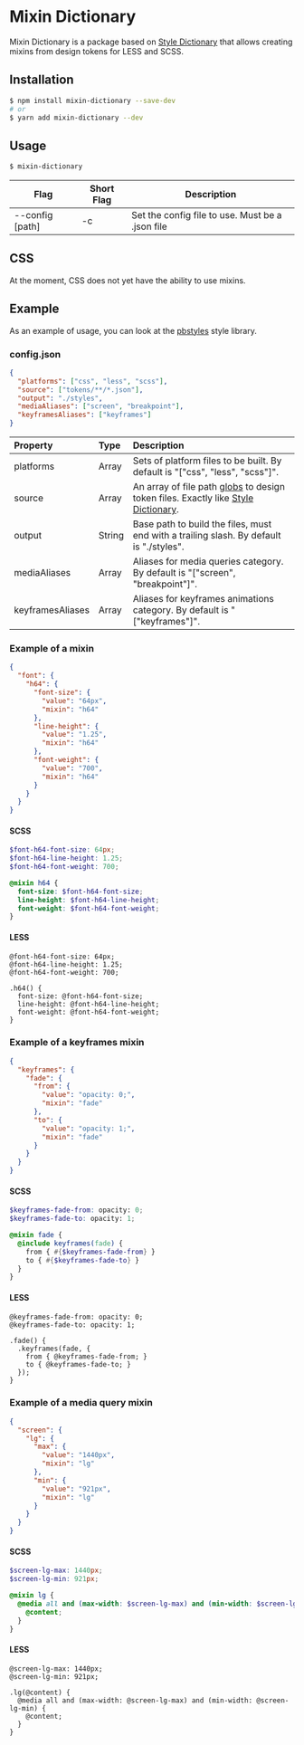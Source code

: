 # Mixin Dictionary

Mixin Dictionary is a package based on [Style Dictionary](https://github.com/amzn/style-dictionary) that allows creating mixins from design tokens for LESS and SCSS.

## Installation

```bash
$ npm install mixin-dictionary --save-dev
# or
$ yarn add mixin-dictionary --dev
```

## Usage

```bash
$ mixin-dictionary
```

| Flag              | Short Flag | Description                                      |
| ----------------- | ---------- | ------------------------------------------------ |
| --config \[path\] | -c         | Set the config file to use. Must be a .json file |

## CSS

At the moment, CSS does not yet have the ability to use mixins.

## Example

As an example of usage, you can look at the [pbstyles](https://github.com/prosazhin/pbstyles) style library.

### config.json

```json
{
  "platforms": ["css", "less", "scss"],
  "source": ["tokens/**/*.json"],
  "output": "./styles",
  "mediaAliases": ["screen", "breakpoint"],
  "keyframesAliases": ["keyframes"]
}
```

| Property         | Type   | Description                                                                                                                                                          |
| :--------------- | :----- | :------------------------------------------------------------------------------------------------------------------------------------------------------------------- |
| platforms        | Array  | Sets of platform files to be built. By default is "[\"css\", \"less\", \"scss\"]".                                                                                   |
| source           | Array  | An array of file path [globs](https://github.com/isaacs/node-glob) to design token files. Exactly like [Style Dictionary](https://github.com/amzn/style-dictionary). |
| output           | String | Base path to build the files, must end with a trailing slash. By default is "./styles".                                                                              |
| mediaAliases     | Array  | Aliases for media queries category. By default is "[\"screen\", \"breakpoint\"]".                                                                                    |
| keyframesAliases | Array  | Aliases for keyframes animations category. By default is "[\"keyframes\"]".                                                                                          |

### Example of a mixin

```json
{
  "font": {
    "h64": {
      "font-size": {
        "value": "64px",
        "mixin": "h64"
      },
      "line-height": {
        "value": "1.25",
        "mixin": "h64"
      },
      "font-weight": {
        "value": "700",
        "mixin": "h64"
      }
    }
  }
}
```

#### SCSS

```scss
$font-h64-font-size: 64px;
$font-h64-line-height: 1.25;
$font-h64-font-weight: 700;

@mixin h64 {
  font-size: $font-h64-font-size;
  line-height: $font-h64-line-height;
  font-weight: $font-h64-font-weight;
}
```

#### LESS

```less
@font-h64-font-size: 64px;
@font-h64-line-height: 1.25;
@font-h64-font-weight: 700;

.h64() {
  font-size: @font-h64-font-size;
  line-height: @font-h64-line-height;
  font-weight: @font-h64-font-weight;
}
```

### Example of a keyframes mixin

```json
{
  "keyframes": {
    "fade": {
      "from": {
        "value": "opacity: 0;",
        "mixin": "fade"
      },
      "to": {
        "value": "opacity: 1;",
        "mixin": "fade"
      }
    }
  }
}
```

#### SCSS

```scss
$keyframes-fade-from: opacity: 0;
$keyframes-fade-to: opacity: 1;

@mixin fade {
  @include keyframes(fade) {
    from { #{$keyframes-fade-from} }
    to { #{$keyframes-fade-to} }
  }
}
```

#### LESS

```less
@keyframes-fade-from: opacity: 0;
@keyframes-fade-to: opacity: 1;

.fade() {
  .keyframes(fade, {
    from { @keyframes-fade-from; }
    to { @keyframes-fade-to; }
  });
}
```

### Example of a media query mixin

```json
{
  "screen": {
    "lg": {
      "max": {
        "value": "1440px",
        "mixin": "lg"
      },
      "min": {
        "value": "921px",
        "mixin": "lg"
      }
    }
  }
}
```

#### SCSS

```scss
$screen-lg-max: 1440px;
$screen-lg-min: 921px;

@mixin lg {
  @media all and (max-width: $screen-lg-max) and (min-width: $screen-lg-min) {
    @content;
  }
}
```

#### LESS

```less
@screen-lg-max: 1440px;
@screen-lg-min: 921px;

.lg(@content) {
  @media all and (max-width: @screen-lg-max) and (min-width: @screen-lg-min) {
    @content;
  }
}
```
